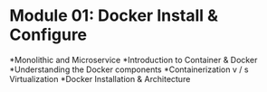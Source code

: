 # Module 01: **Docker Install & Configure**
 *Monolithic and Microservice
 *Introduction to Container & Docker
 *Understanding the Docker components
 *Containerization v / s Virtualization
 *Docker Installation & Architecture
        
